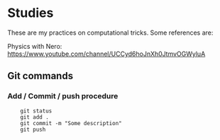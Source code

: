 # Studies

These are my practices on computational tricks. Some references are:

Physics with Nero: https://www.youtube.com/channel/UCCyd6hoJnXh0JtmvOGWyluA

## Git commands

### Add / Commit / push procedure

		git status
		git add .
		git commit -m "Some description"
		git push
